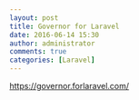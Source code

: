 ```yaml
---
layout: post
title: Governor for Laravel
date: 2016-06-14 15:30
author: administrator
comments: true
categories: [Laravel]
---
```

<a href="https://governor.forlaravel.com/">https://governor.forlaravel.com/</a>
